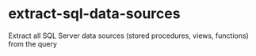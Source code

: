 # extract-sql-data-sources
Extract all SQL Server data sources (stored procedures, views, functions) from the query
